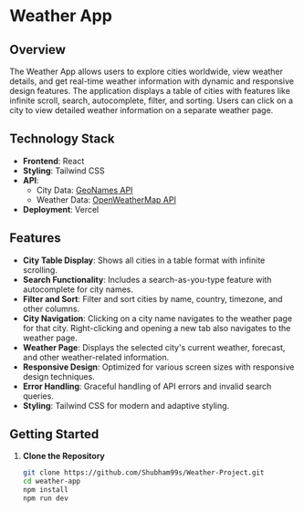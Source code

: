 # Weather App

## Overview

The Weather App allows users to explore cities worldwide, view weather details, and get real-time weather information with dynamic and responsive design features. The application displays a table of cities with features like infinite scroll, search, autocomplete, filter, and sorting. Users can click on a city to view detailed weather information on a separate weather page.

## Technology Stack

- **Frontend**: React
- **Styling**: Tailwind CSS
- **API**: 
  - City Data: [GeoNames API](https://public.opendatasoft.com/explore/dataset/geonames-all-cities-with-a-population-1000/api/?disjunctive.cou_name_en&sort=name)
  - Weather Data: [OpenWeatherMap API](https://openweathermap.org/api)
- **Deployment**: Vercel

## Features

- **City Table Display**: Shows all cities in a table format with infinite scrolling.
- **Search Functionality**: Includes a search-as-you-type feature with autocomplete for city names.
- **Filter and Sort**: Filter and sort cities by name, country, timezone, and other columns.
- **City Navigation**: Clicking on a city name navigates to the weather page for that city. Right-clicking and opening a new tab also navigates to the weather page.
- **Weather Page**: Displays the selected city's current weather, forecast, and other weather-related information.
- **Responsive Design**: Optimized for various screen sizes with responsive design techniques.
- **Error Handling**: Graceful handling of API errors and invalid search queries.
- **Styling**: Tailwind CSS for modern and adaptive styling.

## Getting Started

1. **Clone the Repository**

   ```bash
   git clone https://github.com/Shubham99s/Weather-Project.git
   cd weather-app
   npm install
   npm run dev
